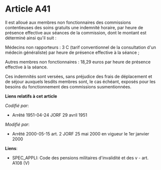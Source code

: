 # Article A41

Il est alloué aux membres non fonctionnaires des commissions contentieuses des soins gratuits une indemnité horaire, par
heure de présence effective aux séances de la commission, dont le montant est déterminé ainsi qu'il suit :

Médecins non rapporteurs : 3 C (tarif conventionnel de la consultation d'un médecin généraliste) par heure de présence
effective à la séance ;

Autres membres non fonctionnaires : 18,29 euros par heure de présence effective à la séance.

Ces indemnités sont versées, sans préjudice des frais de déplacement et de séjour auxquels lesdits membres sont, le cas
échéant, exposés pour les besoins du fonctionnement des commissions susmentionnées.

**Liens relatifs à cet article**

_Codifié par_:

  - Arrêté 1951-04-24 JORF 29 avril 1951

_Modifié par_:

  - Arrêté 2000-05-15 art. 2 JORF 25 mai 2000 en vigueur le 1er janvier 2000

**Liens**:

  - SPEC_APPLI: Code des pensions militaires d'invalidité et des v - art. A108 (V)
